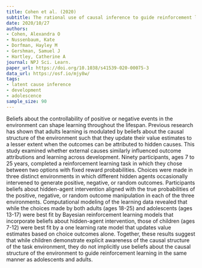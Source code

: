 ```yaml
---
title: Cohen et al. (2020)
subtitle: The rational use of causal inference to guide reinforcement learning strengthens with age
date: 2020/10/27
authors:
- Cohen, Alexandra O
- Nussenbaum, Kate
- Dorfman, Hayley M
- Gershman, Samuel J
- Hartley, Catherine A
journal: NPJ Sci. Learn.
paper_url: https://doi.org/10.1038/s41539-020-00075-3
data_url: https://osf.io/mjy8w/
tags:
- latent cause inference
- development
- adolescence
sample_size: 90
---
```


Beliefs about the controllability of positive or negative events in the environment can shape learning throughout the lifespan. Previous research has shown that adults learning is modulated by beliefs about the causal structure of the environment such that they update their value estimates to a lesser extent when the outcomes can be attributed to hidden causes. This study examined whether external causes similarly influenced outcome attributions and learning across development. Ninety participants, ages 7 to 25 years, completed a reinforcement learning task in which they chose between two options with fixed reward probabilities. Choices were made in three distinct environments in which different hidden agents occasionally intervened to generate positive, negative, or random outcomes. Participants beliefs about hidden-agent intervention aligned with the true probabilities of the positive, negative, or random outcome manipulation in each of the three environments. Computational modeling of the learning data revealed that while the choices made by both adults (ages 18-25) and adolescents (ages 13-17) were best fit by Bayesian reinforcement learning models that incorporate beliefs about hidden-agent intervention, those of children (ages 7-12) were best fit by a one learning rate model that updates value estimates based on choice outcomes alone. Together, these results suggest that while children demonstrate explicit awareness of the causal structure of the task environment, they do not implicitly use beliefs about the causal structure of the environment to guide reinforcement learning in the same manner as adolescents and adults.
